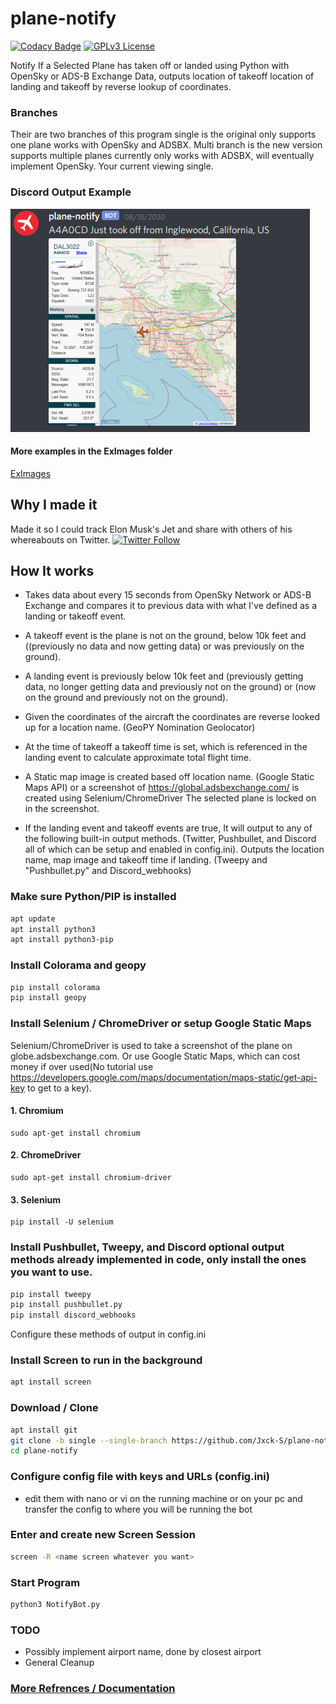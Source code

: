 # plane-notify

[![Codacy Badge](https://api.codacy.com/project/badge/Grade/c4e1d839eec3468cadfe351d64dc1ac4)](https://app.codacy.com/manual/Jxck-S/plane-notify?utm_source=github.com&utm_medium=referral&utm_content=Jxck-S/plane-notify&utm_campaign=Badge_Grade_Settings)
[![GPLv3 License](https://img.shields.io/badge/License-GPL%20v3-yellow.svg)](https://opensource.org/licenses/)

Notify If a Selected Plane has taken off or landed using Python with OpenSky or ADS-B Exchange Data, outputs location of takeoff location of landing and takeoff by reverse lookup of coordinates.

### Branches

Their are two branches of this program single is the original only supports one plane works with OpenSky and ADSBX. Multi branch is the new version supports multiple planes currently only works with ADSBX, will eventually implement OpenSky. Your current viewing single.

### Discord Output Example

![Discord Output Example](./ExImages/DiscordEX.png?raw=true)

#### More examples in  the ExImages folder

[ExImages](./ExImages)

## Why I made it

Made it so I could track Elon Musk's Jet and share with others of his whereabouts on Twitter. [![Twitter Follow](https://img.shields.io/twitter/follow/ElonJet.svg?style=social)](https://twitter.com/ElonJet)

## How It works

-   Takes data about every 15 seconds from OpenSky Network or ADS-B Exchange and compares it to previous data with what I've defined as a landing or takeoff event.

-   A takeoff event is the plane is not on the ground, below 10k feet and ((previously no data and now getting data) or was previously on the ground).

-   A landing event is previously below 10k feet and (previously getting data, no longer getting data and previously not on the ground) or (now on the ground and previously not on the ground).

-   Given the coordinates of the aircraft the coordinates are reverse looked up for a location name. (GeoPY Nomination Geolocator)

-   At the time of takeoff a takeoff time is set, which is referenced in the landing event to calculate approximate total flight time.

-   A Static map image is created based off location name. (Google Static Maps API) or a screenshot of <https://global.adsbexchange.com/> is created using Selenium/ChromeDriver The selected plane is locked on in the screenshot.

-   If the landing event and takeoff events are true, It will output to any of the following built-in output methods. (Twitter, Pushbullet, and Discord all of which can be setup and enabled in config.ini). Outputs the location name, map image and takeoff time if landing. (Tweepy and "Pushbullet.py" and Discord_webhooks)

### Make sure Python/PIP is installed

```bash
apt update
apt install python3
apt install python3-pip
```

### Install Colorama and geopy

```bash
pip install colorama
pip install geopy
```

### Install Selenium / ChromeDriver or setup Google Static Maps

Selenium/ChromeDriver is used to take a screenshot of the plane on globe.adsbexchange.com. Or use Google Static Maps, which can cost money if over used(No tutorial use <https://developers.google.com/maps/documentation/maps-static/get-api-key> to get to a key).

#### 1. Chromium

```
sudo apt-get install chromium
```

#### 2. ChromeDriver

```
sudo apt-get install chromium-driver
```

#### 3. Selenium

```
pip install -U selenium
```

### Install Pushbullet, Tweepy, and Discord optional output methods already implemented in code, only install the ones you want to use.

```bash
pip install tweepy
pip install pushbullet.py
pip install discord_webhooks
```

Configure these methods of output in config.ini

### Install Screen to run in the background

```bash
apt install screen
```

### Download / Clone

```bash
apt install git
git clone -b single --single-branch https://github.com/Jxck-S/plane-notify.git
cd plane-notify
```

### Configure config file with keys and URLs (config.ini)

-   edit them with nano or vi on the running machine or on your pc and transfer the config to where you will be running the bot

### Enter and create new Screen Session

```bash
screen -R <name screen whatever you want>
```

### Start Program

```bash
python3 NotifyBot.py
```

### TODO

-   Possibly implement airport name, done by closest airport
-   General Cleanup

### [ More Refrences / Documentation](Refrences.md)
